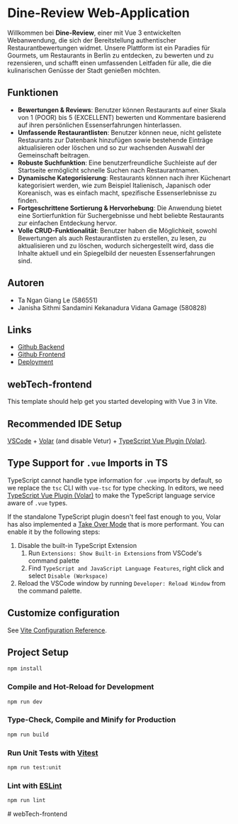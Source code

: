 # Dine-Review Web-Application

Willkommen bei **Dine-Review**, einer mit Vue 3 entwickelten Webanwendung, die sich der Bereitstellung authentischer Restaurantbewertungen widmet. Unsere Plattform ist ein Paradies für Gourmets, um Restaurants in Berlin zu entdecken, zu bewerten und zu rezensieren, und schafft einen umfassenden Leitfaden für alle, die die kulinarischen Genüsse der Stadt genießen möchten.

## Funktionen

- **Bewertungen & Reviews**: Benutzer können Restaurants auf einer Skala von 1 (POOR) bis 5 (EXCELLENT) bewerten und Kommentare basierend auf ihren persönlichen Essenserfahrungen hinterlassen.
- **Umfassende Restaurantlisten**: Benutzer können neue, nicht gelistete Restaurants zur Datenbank hinzufügen sowie bestehende Einträge aktualisieren oder löschen und so zur wachsenden Auswahl der Gemeinschaft beitragen.
- **Robuste Suchfunktion**: Eine benutzerfreundliche Suchleiste auf der Startseite ermöglicht schnelle Suchen nach Restaurantnamen.
- **Dynamische Kategorisierung**: Restaurants können nach ihrer Küchenart kategorisiert werden, wie zum Beispiel Italienisch, Japanisch oder Koreanisch, was es einfach macht, spezifische Essenserlebnisse zu finden.
- **Fortgeschrittene Sortierung & Hervorhebung**: Die Anwendung bietet eine Sortierfunktion für Suchergebnisse und hebt beliebte Restaurants zur einfachen Entdeckung hervor.
- **Volle CRUD-Funktionalität**: Benutzer haben die Möglichkeit, sowohl Bewertungen als auch Restaurantlisten zu erstellen, zu lesen, zu aktualisieren und zu löschen, wodurch sichergestellt wird, dass die Inhalte aktuell und ein Spiegelbild der neuesten Essenserfahrungen sind.

## Autoren

- Ta Ngan Giang Le (586551)
- Janisha Sithmi Sandamini Kekanadura Vidana Gamage (580828)

## Links

- [Github Backend](https://github.com/GiangLe13/webTech-backend)
- [Github Frontend](https://github.com/GiangLe13/webTech-frontend)
- [Deployment](https://dine-review.onrender.com/)


## webTech-frontend

This template should help get you started developing with Vue 3 in Vite.

## Recommended IDE Setup

[VSCode](https://code.visualstudio.com/) + [Volar](https://marketplace.visualstudio.com/items?itemName=Vue.volar) (and disable Vetur) + [TypeScript Vue Plugin (Volar)](https://marketplace.visualstudio.com/items?itemName=Vue.vscode-typescript-vue-plugin).

## Type Support for `.vue` Imports in TS

TypeScript cannot handle type information for `.vue` imports by default, so we replace the `tsc` CLI with `vue-tsc` for type checking. In editors, we need [TypeScript Vue Plugin (Volar)](https://marketplace.visualstudio.com/items?itemName=Vue.vscode-typescript-vue-plugin) to make the TypeScript language service aware of `.vue` types.

If the standalone TypeScript plugin doesn't feel fast enough to you, Volar has also implemented a [Take Over Mode](https://github.com/johnsoncodehk/volar/discussions/471#discussioncomment-1361669) that is more performant. You can enable it by the following steps:

1. Disable the built-in TypeScript Extension
    1) Run `Extensions: Show Built-in Extensions` from VSCode's command palette
    2) Find `TypeScript and JavaScript Language Features`, right click and select `Disable (Workspace)`
2. Reload the VSCode window by running `Developer: Reload Window` from the command palette.

## Customize configuration

See [Vite Configuration Reference](https://vitejs.dev/config/).

## Project Setup

```sh
npm install
```

### Compile and Hot-Reload for Development

```sh
npm run dev
```

### Type-Check, Compile and Minify for Production

```sh
npm run build
```

### Run Unit Tests with [Vitest](https://vitest.dev/)

```sh
npm run test:unit
```

### Lint with [ESLint](https://eslint.org/)

```sh
npm run lint
```
#   w e b T e c h - f r o n t e n d 
 
 
